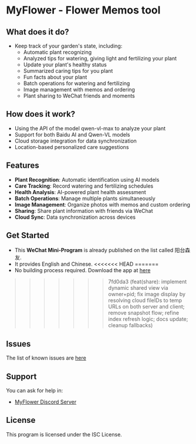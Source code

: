 # MyFlower - Flower Memos tool

## What does it do?
- Keep track of your garden's state, including:
  - Automatic plant recognizing
  - Analyzed tips for watering, giving light and fertilizing your plant
  - Update your plant's healthy status
  - Summarized caring tips for you plant
  - Fun facts about your plant
  - Batch operations for watering and fertilizing
  - Image management with memos and ordering
  - Plant sharing to WeChat friends and moments

## How does it work?
- Using the API of the model qwen-vl-max to analyze your plant
- Support for both Baidu AI and Qwen-VL models
- Cloud storage integration for data synchronization
- Location-based personalized care suggestions

## Features
- **Plant Recognition**: Automatic identification using AI models
- **Care Tracking**: Record watering and fertilizing schedules
- **Health Analysis**: AI-powered plant health assessment
- **Batch Operations**: Manage multiple plants simultaneously
- **Image Management**: Organize photos with memos and custom ordering
- **Sharing**: Share plant information with friends via WeChat
- **Cloud Sync**: Data synchronization across devices

## Get Started
- This **WeChat Mini-Program** is already published on the list called 阳台森友. 
- It provides English and Chinese. 
<<<<<<< HEAD
=======
- No building process required. Download the app at [here](https://github.com/J-K-hhh/myflower/releases)
>>>>>>> 7fd0da3 (feat(share): implement dynamic shared view via owner+pid; fix image display by resolving cloud fileIDs to temp URLs on both server and client; remove snapshot flow; refine index refresh logic; docs update; cleanup fallbacks)

## Issues
The list of known issues are [here](https://github.com/J-K-hhh/myflower/issues)

## Support
You can ask for help in:
* [MyFlower Discord Server](https://discord.gg/MnR7Xmb8wP)

## License
This program is licensed under the ISC License.
